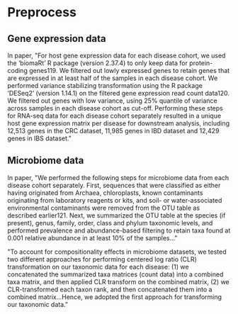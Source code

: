 # Preprocess

## Gene expression data

In paper,
"For host gene expression data for each
disease cohort, we used the ‘biomaRt’ R package (version 2.37.4) to only keep
data for protein-coding genes119. We filtered out lowly expressed genes to retain
genes that are expressed in at least half of the samples in each disease cohort.
We performed variance stabilizing transformation using the R package ‘DESeq2’
(version 1.14.1) on the filtered gene expression read count data120. We filtered out
genes with low variance, using 25% quantile of variance across samples in each
disease cohort as cut-off. Performing these steps for RNA-seq data for each disease
cohort separately resulted in a unique host gene expression matrix per disease for
downstream analysis, including 12,513 genes in the CRC dataset, 11,985 genes in
IBD dataset and 12,429 genes in IBS dataset."

## Microbiome data

In paper,
"We performed the following steps for
microbiome data from each disease cohort separately. First, sequences that
were classified as either having originated from Archaea, chloroplasts, known
contaminants originating from laboratory reagents or kits, and soil- or
water-associated environmental contaminants were removed from the OTU
table as described earlier121. Next, we summarized the OTU table at the species (if
present), genus, family, order, class and phylum taxonomic levels, and performed
prevalence and abundance-based filtering to retain taxa found at 0.001 relative
abundance in at least 10% of the samples..."

"To account for compositionality effects in microbiome datasets, we tested
two different approaches for performing centered log ratio (CLR) transformation
on our taxonomic data for each disease: (1) we concatenated the summarized
taxa matrices (count data) into a combined taxa matrix, and then applied CLR
transform on the combined matrix, (2) we CLR-transformed each taxon rank, and
then concatenated them into a combined matrix...Hence, we adopted the first approach for transforming our taxonomic
data."
